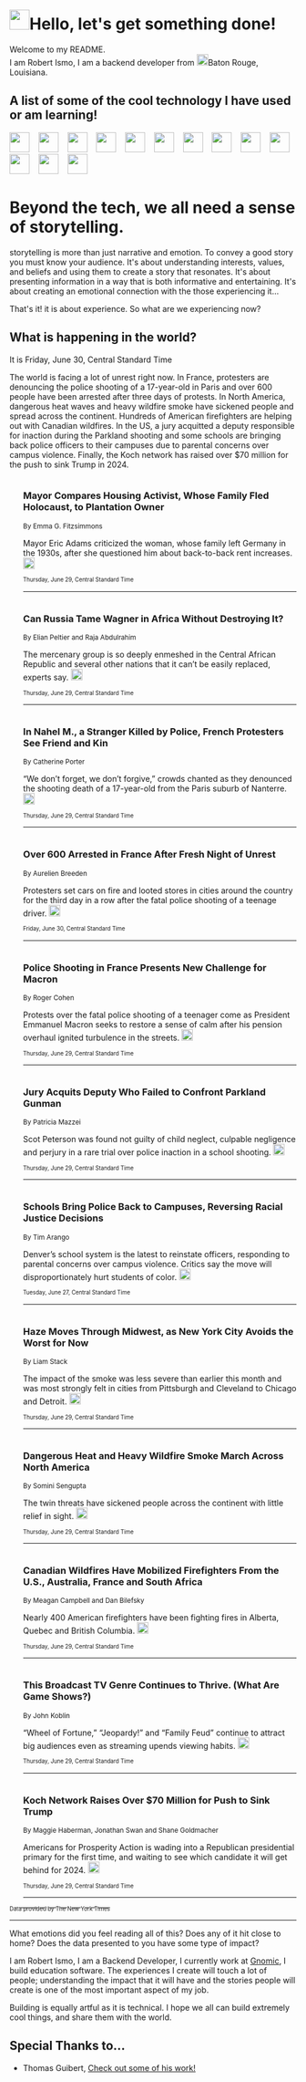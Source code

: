<h1><img src="https://emojis.slackmojis.com/emojis/images/1643514375/3493/hot-coffee.gif?1643514375" width="35"/>Hello, let's get something done!</h1>

<p>Welcome to my README.<br/>
I am Robert Ismo, I am a backend developer from <img src="https://emojis.slackmojis.com/emojis/images/1638395689/50435/moulin_rouge.png?1638395689" width="20"/>Baton Rouge, Louisiana.</p>
<h2>A list of some of the cool technology I have used or am learning!</h2>
<p>
<img src="https://emojis.slackmojis.com/emojis/images/1643516091/21142/meow_bongotap.gif?1643516091" width="35" alt="">
<img src="https://img.shields.io/badge/Favorite%20Frontend%20Framework-SvelteKit-f83903" alt="">
<img src="https://img.shields.io/badge/Second%20Favorite-Vue-40b581" alt="">
<img src="https://img.shields.io/badge/Most%20Used%20Runtime-Nodejs-78b061" alt="">
<img src="https://emojis.slackmojis.com/emojis/images/1643517416/34482/fire.gif?1643517416" width="35" alt="">
<img src="https://img.shields.io/badge/Javascript%20But%20Better-Typescript-0078ca" alt="">
<img src="https://img.shields.io/badge/Favorite%20Language-Elixir-3e244d" alt="">
<img src="https://img.shields.io/badge/Containerize%20Everything-Docker-6ac9ef" alt="">
<img src="https://emojis.slackmojis.com/emojis/images/1643514596/5999/meow_party.gif?1643514596" width="35" alt="">
<img src="https://img.shields.io/badge/API%20Love%20Language-Graphql-de32a5" alt="">
<img src="https://img.shields.io/badge/Our%20Favorite%20Version%20Controller-Git-e94f33" alt="">
<img src="https://img.shields.io/badge/Favorite%20Database-Redis-d42d1d" alt="">
<img src="https://emojis.slackmojis.com/emojis/images/1643514559/5584/deployparrot.gif?1643514559" width="35" alt="">
<img src="https://img.shields.io/badge/Container%20Interstate-RabbitMQ-f66200" alt="">
<img src="https://img.shields.io/badge/Gotta%20Learn-Kubernetes-316adf" alt="">
<img src="https://img.shields.io/badge/Really%20Mature%20Now-WASM-654fef" alt="">
<img src="https://emojis.slackmojis.com/emojis/images/1666642497/61942/dance_vibe.gif?1666642497" width="35" alt="">
<img src="https://img.shields.io/badge/For%20My%20M1-ARM64-657d96" alt="">
<img src="https://img.shields.io/badge/Loving%20This%20So%20Much-TailwindCSS-17bcb5" alt="">
<img src="https://img.shields.io/badge/Cool%20Build%20Tool-Vite-f9cb24" alt="">
<img src="https://emojis.slackmojis.com/emojis/images/1669231376/62819/working-on-it.gif?1669231376" width="35" alt="">
<img src="https://img.shields.io/badge/Fun%20and%20Easy%20Database-MongoDB-5f8c49" alt="">
<img src="https://img.shields.io/badge/JS%20Life%20Support-NPM-c73737" alt="">
<img src="https://img.shields.io/badge/I%20Liked%20It-DynamoDB-0073b9" alt="">
<img src="https://emojis.slackmojis.com/emojis/images/1643514045/46/question.gif?1643514045" width="35" alt="">
<img src="https://img.shields.io/badge/cool-React-60d6f9" alt="">
<img src="https://img.shields.io/badge/Future%20Big%20Project-Lambda-f37e00" alt="">
<img src="https://img.shields.io/badge/NPM%20But%20Better-PNPM-f1aa07" alt="">
<img src="https://emojis.slackmojis.com/emojis/images/1643514943/9662/fbwow.gif?1643514943" width="35" alt="">
<img src="https://img.shields.io/badge/First%20Language-C-662079" alt="">
<img src="https://img.shields.io/badge/Where%20I%20Deploy%20Frontend-Vercel-000000" alt="">
<img src="https://img.shields.io/badge/Who%20Does%20not%20Want%20an%20App-Swift-f9492a" alt="">
<img src="https://emojis.slackmojis.com/emojis/images/1643514058/151/javascript.png?1643514058" width="35" alt="">
<img src="https://img.shields.io/badge/cool-Python-fbd542" alt="">
<img src="https://img.shields.io/badge/Favorite%20Something-Stripe-656cdc" alt="">
<img src="https://img.shields.io/badge/Of%20Course-HTML5-ed6327" alt="">
<img src="https://emojis.slackmojis.com/emojis/images/1660415405/60731/bomb.gif?1660415405" width="35" alt="">
<img src="https://img.shields.io/badge/hate-CSS-2964ec" alt="">
<img src="https://img.shields.io/badge/Learning-CircleCI-141215" alt="">
<img src="https://img.shields.io/badge/Learning-Rust-fbbb3b" alt="">
<img src="https://emojis.slackmojis.com/emojis/images/1660415397/60712/writing-hand.gif?1660415397" width="35" alt="">
<img src="https://img.shields.io/badge/Dev%20Browser%20of%20Choice-Firefox-cc4e26" alt="">
<img src="https://img.shields.io/badge/Recoverying%20From%20Windows-UNIX-1781e3" alt="">
<img src="https://img.shields.io/badge/LOVE-LogSeq-90c1c2" alt="">
<img src="https://emojis.slackmojis.com/emojis/images/1643514066/223/kirby.gif?1643514066" width="35" alt="">
<img src="https://img.shields.io/badge/Daily%20Driver-MacOS-e6e6e8" alt="">
<img src="https://img.shields.io/badge/Git%20Server-Github-000000" alt="">
<img src="https://img.shields.io/badge/enjoyable-EC2-f17428" alt="">
<img src="https://emojis.slackmojis.com/emojis/images/1643514239/2069/excited.gif?1643514239" width="35" alt="">
</p>
<h1>Beyond the tech, we all need a sense of storytelling.</h1>
<p>storytelling is more than just narrative and emotion. To convey a good story you must know your audience. It's about understanding interests, values, and beliefs and using them to create a story that resonates. It's about presenting information in a way that is both informative and entertaining. It's about creating an emotional connection with the those experiencing it...</p>
<p>That's it! it is about experience. So what are we experiencing now?</p>
<h2>What is happening in the world?</h2>
<p>It is Friday, June 30, Central Standard Time</p>
<p>
The world is facing a lot of unrest right now. In France, protesters are denouncing the police shooting of a 17-year-old in Paris and over 600 people have been arrested after three days of protests. In North America, dangerous heat waves and heavy wildfire smoke have sickened people and spread across the continent. Hundreds of American firefighters are helping out with Canadian wildfires. In the US, a jury acquitted a deputy responsible for inaction during the Parkland shooting and some schools are bringing back police officers to their campuses due to parental concerns over campus violence. Finally, the Koch network has raised over $70 million for the push to sink Trump in 2024.</p>
<ol>
<img src="https://img.shields.io/badge/-nyregion-blue" alt="">
<h3>Mayor Compares Housing Activist, Whose Family Fled Holocaust, to Plantation Owner</h3>
<sub>By Emma G. Fitzsimmons</sub>
<p>Mayor Eric Adams criticized the woman, whose family left Germany in the 1930s, after she questioned him about back-to-back rent increases.  <a href="https://nyti.ms/3NUUIVV"><img src="https://developer.nytimes.com/files/poweredby_nytimes_30b.png?v=1583354208352" height="20"></a></p>
<sub><sub>Thursday, June 29, Central Standard Time</sub></sub>
<hr/>
<img src="https://img.shields.io/badge/-world-blue" alt="">
<h3>Can Russia Tame Wagner in Africa Without Destroying It?</h3>
<sub>By Elian Peltier and Raja Abdulrahim</sub>
<p>The mercenary group is so deeply enmeshed in the Central African Republic and several other nations that it can’t be easily replaced, experts say.  <a href="https://nyti.ms/44phEC0"><img src="https://developer.nytimes.com/files/poweredby_nytimes_30b.png?v=1583354208352" height="20"></a></p>
<sub><sub>Thursday, June 29, Central Standard Time</sub></sub>
<hr/>
<img src="https://img.shields.io/badge/-world-blue" alt="">
<h3>In Nahel M., a Stranger Killed by Police, French Protesters See Friend and Kin</h3>
<sub>By Catherine Porter</sub>
<p>“We don’t forget, we don’t forgive,” crowds chanted as they denounced the shooting death of a 17-year-old from the Paris suburb of Nanterre.  <a href="https://nyti.ms/3NQO7LU"><img src="https://developer.nytimes.com/files/poweredby_nytimes_30b.png?v=1583354208352" height="20"></a></p>
<sub><sub>Thursday, June 29, Central Standard Time</sub></sub>
<hr/>
<img src="https://img.shields.io/badge/-world-blue" alt="">
<h3>Over 600 Arrested in France After Fresh Night of Unrest</h3>
<sub>By Aurelien Breeden</sub>
<p>Protesters set cars on fire and looted stores in cities around the country for the third day in a row after the fatal police shooting of a teenage driver.  <a href="https://nyti.ms/437snQv"><img src="https://developer.nytimes.com/files/poweredby_nytimes_30b.png?v=1583354208352" height="20"></a></p>
<sub><sub>Friday, June 30, Central Standard Time</sub></sub>
<hr/>
<img src="https://img.shields.io/badge/-world-blue" alt="">
<h3>Police Shooting in France Presents New Challenge for Macron</h3>
<sub>By Roger Cohen</sub>
<p>Protests over the fatal police shooting of a teenager come as President Emmanuel Macron seeks to restore a sense of calm after his pension overhaul ignited turbulence in the streets.  <a href="https://nyti.ms/3PTXXyj"><img src="https://developer.nytimes.com/files/poweredby_nytimes_30b.png?v=1583354208352" height="20"></a></p>
<sub><sub>Thursday, June 29, Central Standard Time</sub></sub>
<hr/>
<img src="https://img.shields.io/badge/-us-blue" alt="">
<h3>Jury Acquits Deputy Who Failed to Confront Parkland Gunman</h3>
<sub>By Patricia Mazzei</sub>
<p>Scot Peterson was found not guilty of child neglect, culpable negligence and perjury in a rare trial over police inaction in a school shooting.  <a href="https://nyti.ms/3NAlfGi"><img src="https://developer.nytimes.com/files/poweredby_nytimes_30b.png?v=1583354208352" height="20"></a></p>
<sub><sub>Thursday, June 29, Central Standard Time</sub></sub>
<hr/>
<img src="https://img.shields.io/badge/-us-blue" alt="">
<h3>Schools Bring Police Back to Campuses, Reversing Racial Justice Decisions</h3>
<sub>By Tim Arango</sub>
<p>Denver’s school system is the latest to reinstate officers, responding to parental concerns over campus violence. Critics say the move will disproportionately hurt students of color.  <a href="https://nyti.ms/433yCor"><img src="https://developer.nytimes.com/files/poweredby_nytimes_30b.png?v=1583354208352" height="20"></a></p>
<sub><sub>Tuesday, June 27, Central Standard Time</sub></sub>
<hr/>
<img src="https://img.shields.io/badge/-nyregion-blue" alt="">
<h3>Haze Moves Through Midwest, as New York City Avoids the Worst for Now</h3>
<sub>By Liam Stack</sub>
<p>The impact of the smoke was less severe than earlier this month and was most strongly felt in cities from Pittsburgh and Cleveland to Chicago and Detroit.  <a href="https://nyti.ms/3CZnv53"><img src="https://developer.nytimes.com/files/poweredby_nytimes_30b.png?v=1583354208352" height="20"></a></p>
<sub><sub>Thursday, June 29, Central Standard Time</sub></sub>
<hr/>
<img src="https://img.shields.io/badge/-climate-blue" alt="">
<h3>Dangerous Heat and Heavy Wildfire Smoke March Across North America</h3>
<sub>By Somini Sengupta</sub>
<p>The twin threats have sickened people across the continent with little relief in sight.  <a href="https://nyti.ms/44oFw8F"><img src="https://developer.nytimes.com/files/poweredby_nytimes_30b.png?v=1583354208352" height="20"></a></p>
<sub><sub>Thursday, June 29, Central Standard Time</sub></sub>
<hr/>
<img src="https://img.shields.io/badge/-us-blue" alt="">
<h3>Canadian Wildfires Have Mobilized Firefighters From the U.S., Australia, France and South Africa</h3>
<sub>By Meagan Campbell and Dan Bilefsky</sub>
<p>Nearly 400 American firefighters have been fighting fires in Alberta, Quebec and British Columbia.  <a href="https://nyti.ms/3NoHmPW"><img src="https://developer.nytimes.com/files/poweredby_nytimes_30b.png?v=1583354208352" height="20"></a></p>
<sub><sub>Thursday, June 29, Central Standard Time</sub></sub>
<hr/>
<img src="https://img.shields.io/badge/-business-blue" alt="">
<h3>This Broadcast TV Genre Continues to Thrive. (What Are Game Shows?)</h3>
<sub>By John Koblin</sub>
<p>“Wheel of Fortune,” “Jeopardy!” and “Family Feud” continue to attract big audiences even as streaming upends viewing habits.  <a href="https://nyti.ms/3NSXStd"><img src="https://developer.nytimes.com/files/poweredby_nytimes_30b.png?v=1583354208352" height="20"></a></p>
<sub><sub>Thursday, June 29, Central Standard Time</sub></sub>
<hr/>
<img src="https://img.shields.io/badge/-us-blue" alt="">
<h3>Koch Network Raises Over $70 Million for Push to Sink Trump</h3>
<sub>By Maggie Haberman, Jonathan Swan and Shane Goldmacher</sub>
<p>Americans for Prosperity Action is wading into a Republican presidential primary for the first time, and waiting to see which candidate it will get behind for 2024.  <a href="https://nyti.ms/43axHSV"><img src="https://developer.nytimes.com/files/poweredby_nytimes_30b.png?v=1583354208352" height="20"></a></p>
<sub><sub>Thursday, June 29, Central Standard Time</sub></sub>
<hr/>
</ol>
<a href="https://developer.nytimes.com"><sub><sub>Data provided by The New York Times</sub></sub></a>
<hr/>
<p>What emotions did you feel reading all of this? Does any of it hit close to home? Does the data presented to you have some type of impact?</p>
<p>I am Robert Ismo, I am a Backend Developer, I currently work at <a href="https://gnomic.education/">Gnomic</a>, I build education software. The experiences I create will touch a lot of people; understanding the impact that it will have and the stories people will create is one of the most important aspect of my job.</p>
<p>Building is equally artful as it is technical. I hope we all can build extremely cool things, and share them with the world.</p>
<h2>Special Thanks to...</h2>
<ul>
<li>Thomas Guibert, <a href="https://github.com/thmsgbrt/thmsgbrt">Check out some of his work!</a></li>
</ul>